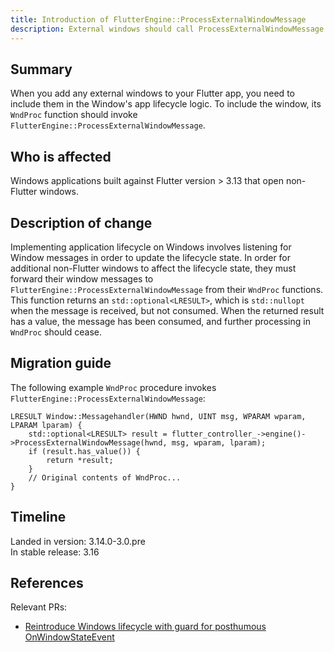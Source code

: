 ```yaml
---
title: Introduction of FlutterEngine::ProcessExternalWindowMessage
description: External windows should call ProcessExternalWindowMessage to be considered for application lifecycle events
---
```


## Summary

When you add any external windows to your Flutter app,
you need to include them in the Window's app lifecycle logic.
To include the window, its `WndProc` function should invoke
`FlutterEngine::ProcessExternalWindowMessage`.

## Who is affected

Windows applications built against Flutter version > 3.13 that open non-Flutter windows.

## Description of change

Implementing application lifecycle on Windows involves listening for Window
messages in order to update the lifecycle state. In order for additional
non-Flutter windows to affect the lifecycle state, they must forward their
window messages to `FlutterEngine::ProcessExternalWindowMessage` from their
`WndProc` functions. This function returns an `std::optional<LRESULT>`, which
is `std::nullopt` when the message is received, but not consumed. When the
returned result has a value, the message has been consumed, and further
processing in `WndProc` should cease.

## Migration guide

The following example `WndProc` procedure invokes
`FlutterEngine::ProcessExternalWindowMessage`:

```
LRESULT Window::Messagehandler(HWND hwnd, UINT msg, WPARAM wparam, LPARAM lparam) {
    std::optional<LRESULT> result = flutter_controller_->engine()->ProcessExternalWindowMessage(hwnd, msg, wparam, lparam);
    if (result.has_value()) {
        return *result;
    }
    // Original contents of WndProc...
}
```

## Timeline

Landed in version: 3.14.0-3.0.pre<br>
In stable release: 3.16

## References

Relevant PRs:

* [Reintroduce Windows lifecycle with guard for posthumous OnWindowStateEvent](https://github.com/flutter/engine/pull/44344)
